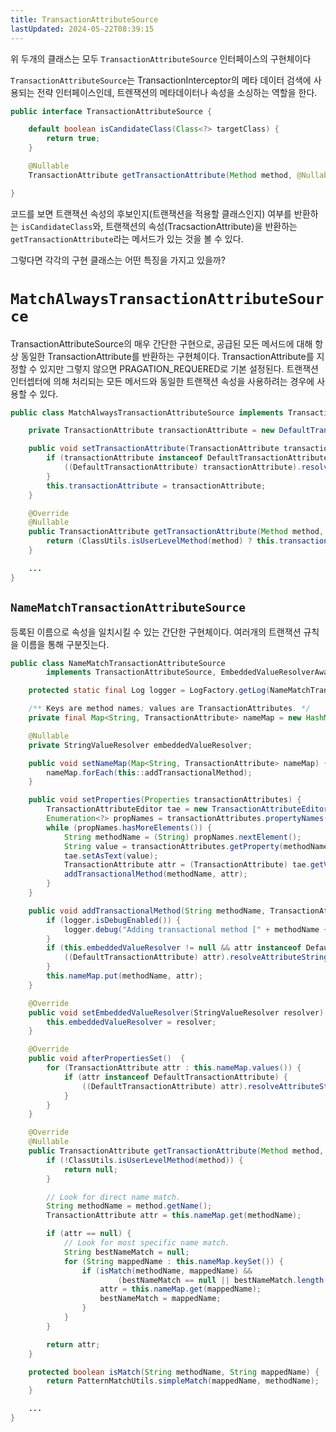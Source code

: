 ```yaml
---
title: TransactionAttributeSource
lastUpdated: 2024-05-22T08:39:15
---
```


위 두개의 클래스는 모두 `TransactionAttributeSource` 인터페이스의 구현체이다

`TransactionAttributeSource`는 TransactionInterceptor의 메타 데이터 검색에 사용되는 전략 인터페이스인데, 트렌잭션의 메타데이터나 속성을 소싱하는 역할을 한다.

```java
public interface TransactionAttributeSource {

	default boolean isCandidateClass(Class<?> targetClass) {
		return true;
	}

	@Nullable
	TransactionAttribute getTransactionAttribute(Method method, @Nullable Class<?> targetClass);

}
```

코드를 보면 트랜잭션 속성의 후보인지(트랜잭션을 적용할 클래스인지) 여부를 반환하는 `isCandidateClass`와, 트랜잭션의 속성(TracsactionAttribute)을 반환하는 `getTransactionAttribute`라는 메서드가 있는 것을 볼 수 있다.

그렇다면 각각의 구현 클래스는 어떤 특징을 가지고 있을까?

# `MatchAlwaysTransactionAttributeSource`

TransactionAttributeSource의 매우 간단한 구현으로, 공급된 모든 메서드에 대해 항상 동일한 TransactionAttribute를 반환하는 구현체이다. TransactionAttribute를 지정할 수 있지만 그렇지 않으면 PRAGATION_REQUERED로 기본 설정된다. 트랜잭션 인터셉터에 의해 처리되는 모든 메서드와 동일한 트랜잭션 속성을 사용하려는 경우에 사용할 수 있다.

```java
public class MatchAlwaysTransactionAttributeSource implements TransactionAttributeSource, Serializable {

	private TransactionAttribute transactionAttribute = new DefaultTransactionAttribute();

	public void setTransactionAttribute(TransactionAttribute transactionAttribute) {
		if (transactionAttribute instanceof DefaultTransactionAttribute) {
			((DefaultTransactionAttribute) transactionAttribute).resolveAttributeStrings(null);
		}
		this.transactionAttribute = transactionAttribute;
	}

	@Override
	@Nullable
	public TransactionAttribute getTransactionAttribute(Method method, @Nullable Class<?> targetClass) {
		return (ClassUtils.isUserLevelMethod(method) ? this.transactionAttribute : null);
	}

    ...
}
```

## `NameMatchTransactionAttributeSource`

등록된 이름으로 속성을 일치시킬 수 있는 간단한 구현체이다. 여러개의 트랜잭션 규칙을 이름을 통해 구분짓는다.

```java
public class NameMatchTransactionAttributeSource
		implements TransactionAttributeSource, EmbeddedValueResolverAware, InitializingBean, Serializable {

	protected static final Log logger = LogFactory.getLog(NameMatchTransactionAttributeSource.class);

	/** Keys are method names; values are TransactionAttributes. */
	private final Map<String, TransactionAttribute> nameMap = new HashMap<>();

	@Nullable
	private StringValueResolver embeddedValueResolver;

	public void setNameMap(Map<String, TransactionAttribute> nameMap) {
		nameMap.forEach(this::addTransactionalMethod);
	}

	public void setProperties(Properties transactionAttributes) {
		TransactionAttributeEditor tae = new TransactionAttributeEditor();
		Enumeration<?> propNames = transactionAttributes.propertyNames();
		while (propNames.hasMoreElements()) {
			String methodName = (String) propNames.nextElement();
			String value = transactionAttributes.getProperty(methodName);
			tae.setAsText(value);
			TransactionAttribute attr = (TransactionAttribute) tae.getValue();
			addTransactionalMethod(methodName, attr);
		}
	}

	public void addTransactionalMethod(String methodName, TransactionAttribute attr) {
		if (logger.isDebugEnabled()) {
			logger.debug("Adding transactional method [" + methodName + "] with attribute [" + attr + "]");
		}
		if (this.embeddedValueResolver != null && attr instanceof DefaultTransactionAttribute) {
			((DefaultTransactionAttribute) attr).resolveAttributeStrings(this.embeddedValueResolver);
		}
		this.nameMap.put(methodName, attr);
	}

	@Override
	public void setEmbeddedValueResolver(StringValueResolver resolver) {
		this.embeddedValueResolver = resolver;
	}

	@Override
	public void afterPropertiesSet()  {
		for (TransactionAttribute attr : this.nameMap.values()) {
			if (attr instanceof DefaultTransactionAttribute) {
				((DefaultTransactionAttribute) attr).resolveAttributeStrings(this.embeddedValueResolver);
			}
		}
	}

	@Override
	@Nullable
	public TransactionAttribute getTransactionAttribute(Method method, @Nullable Class<?> targetClass) {
		if (!ClassUtils.isUserLevelMethod(method)) {
			return null;
		}

		// Look for direct name match.
		String methodName = method.getName();
		TransactionAttribute attr = this.nameMap.get(methodName);

		if (attr == null) {
			// Look for most specific name match.
			String bestNameMatch = null;
			for (String mappedName : this.nameMap.keySet()) {
				if (isMatch(methodName, mappedName) &&
						(bestNameMatch == null || bestNameMatch.length() <= mappedName.length())) {
					attr = this.nameMap.get(mappedName);
					bestNameMatch = mappedName;
				}
			}
		}

		return attr;
	}

	protected boolean isMatch(String methodName, String mappedName) {
		return PatternMatchUtils.simpleMatch(mappedName, methodName);
	}

    ...
}
```


